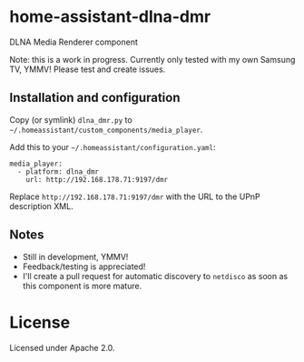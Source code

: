 # home-assistant-dlna-dmr
DLNA Media Renderer component

Note: this is a work in progress. Currently only tested with my own Samsung TV, YMMV! Please test and create issues.

## Installation and configuration
Copy (or symlink) `dlna_dmr.py` to `~/.homeassistant/custom_components/media_player`.

Add this to your `~/.homeassistant/configuration.yaml`:
```
media_player:
  - platform: dlna_dmr
    url: http://192.168.178.71:9197/dmr
```

Replace `http://192.168.178.71:9197/dmr` with the URL to the UPnP description XML.

## Notes
- Still in development, YMMV!
- Feedback/testing is appreciated!
- I'll create a pull request for automatic discovery to `netdisco` as soon as this component is more mature.

# License
Licensed under Apache 2.0.
